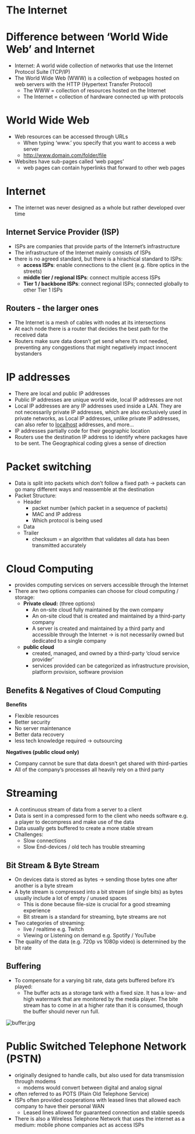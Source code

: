 # The Internet

# Difference between ‘World Wide Web’ and Internet

- Internet: A world wide collection of networks that use the Internet Protocol Suite (TCP/IP)
- The World Wide Web (WWW) is a collection of webpages hosted on web servers with the HTTP (Hypertext Transfer Protocol)
    - The WWW = collection of resources hosted on the Internet
    - The Internet = collection of hardware connected up with protocols

# World Wide Web

- Web resources can be accessed through URLs
    - When typing ‘www.’ you specify that you want to access a web server
    - http://www.domain.com/folder/file
- Websites have sub-pages called ‘web pages’
    - web pages can contain hyperlinks that forward to other web pages

# Internet

- The internet was never designed as a whole but rather developed over time

## Internet Service Provider (ISP)

- ISPs are companies that provide parts of the Internet’s infrastructure
- The infrastructure of the Internet mainly consists of ISPs
- there is no agreed standard, but there is a hirachical standard to ISPs:
    - **access ISPs**: enable connections to the client (e.g. fibre optics in the streets)
    - **middle tier / regional ISPs**: connect multiple access ISPs
    - **Tier 1 / backbone ISPs**: connect regional ISPs; connected globally to other Tier 1 ISPs

## Routers - the larger ones

- The Internet is a mesh of cables with nodes at its intersections
- At each node there is a router that decides the best path for the received data
- Routers make sure data doesn’t get send where it’s not needed, preventing any conggestions that might negatively impact innocent bystanders

# IP addresses

- There are local and public IP addresses
- Public IP addresses are unique world wide, local IP addresses are not
- Local IP addresses are any IP addresses used inside a LAN. They are not necessarily private IP addresses, which are also exclusively used in private networks, as Local IP addresses, unlike private IP addresses, can also refer to [localhost](http://localhost) addresses, and more…
- IP addresses partially code for their geographic location
- Routers use the destination IP address to identify where packages have to be sent. The Geographical coding gives a sense of direction

# Packet switching

- Data is split into packets which don’t follow a fixed path → packets can go many different ways and reassemble at the destination
- Packet Structure:
    - Header
        - packet number (which packet in a sequence of packets)
        - MAC and IP address
        - Which protocol is being used
    - Data
    - Trailer
        - checksum = an algorithm that validates all data has been transmitted accurately

# Cloud Computing

- provides computing services on servers accessible through the Internet
- There are two options companies can choose for cloud computing / storage:
    - **Private cloud:** (three options)
        - An on-site cloud fully maintained by the own company
        - An on-site cloud that is created and maintained by a third-party company
        - A server is created and maintained by a third party and accessible through the Internet → is not necessarily owned but dedicated to a single company
    - **public cloud**
        - created, managed, and owned by a third-party ‘cloud service provider’
        - services provided can be categorized as 
        infrastructure provision, platform provision, software provision

## Benefits & Negatives of Cloud Computing

**Benefits**

- Flexible resources
- Better security
- No server maintenance
- Better data recovery
- less tech knowledge required → outsourcing

**Negatives (public cloud only)**

- Company cannot be sure that data doesn’t get shared with third-parties
- All of the company’s processes all heavily rely on a third party

# Streaming

- A continuous stream of data from a server to a client
- Data is sent in a compressed form to the client who needs software e.g. a player to decompress and make use of the data
- Data usually gets buffered to create a more stable stream
- Challenges:
    - Slow connections
    - Slow End-devices / old tech has trouble streaming

## Bit Stream & Byte Stream

- On devices data is stored as bytes → sending those bytes one after another is a byte stream
- A byte stream is compressed into a bit stream (of single bits) as bytes usually include a lot of empty / unused spaces
    - This is done because file-size is crucial for a good streaming experience
    - Bit stream is a standard for streaming, byte streams are not
- Two categories of streaming:
    - live / realtime e.g. Twitch
    - Viewing or Listening on demand e.g. Spotify / YouTube
- The quality of the data (e.g. 720p vs 1080p video) is determined by the bit rate

## Buffering

- To compensate for a varying bit rate, data gets buffered before it’s played:
    - The buffer acts as a storage tank with a fixed size. It has a low- and high watermark that are monitored by the media player. The bite stream has to come in at a higher rate than it is consumed, though the buffer should never run full.

![buffer.jpg](attachment:1910da17-9854-46a7-9586-fd5d47abad3f:buffer.jpg)

# Public Switched Telephone Network (PSTN)

- originally designed to handle calls, but also used for data transmission through modems
    - modems would convert between digital and analog signal
- often referred to as POTS (Plain Old Telephone Service)
- ISPs often provided cooperations with leased lines that allowed each company to have their personal WAN
    - Leased lines allowed for guaranteed connection and stable speeds
- There is also a Wireless Telephone Network that uses the internet as a medium: mobile phone companies act as access ISPs